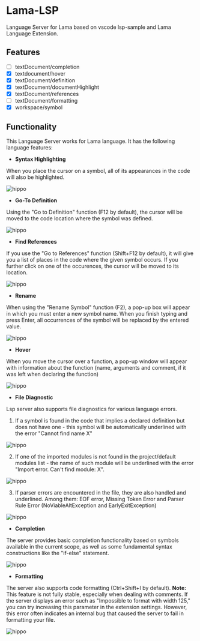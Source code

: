 
# Lama-LSP

Language Server for Lama based on vscode lsp-sample and Lama Language Extension.

## Features

- [ ] textDocument/completion
- [x] textdocument/hover
- [x] textDocument/definition
- [x] textDocument/documentHighlight
- [x] textDocument/references
- [ ] textDocument/formatting
- [x] workspace/symbol

## Functionality

This Language Server works for Lama language. It has the following language features:

- **Syntax Highlighting**

When you place the cursor on a symbol, all of its appearances in the code will also be highlighted.

![hippo](./gif/symbol_highlighting.gif)

- **Go-To Definition**

Using the "Go to Definition" function (F12 by default), the cursor will be moved to the code location where the symbol was defined.

![hippo](./gif/go_to_definition.gif)

- **Find References**

If you use the "Go to References" function (Shift+F12 by default), it will give you a list of places in the code where the given symbol occurs. If you further click on one of the occurences, the cursor will be moved to its location.
 
![hippo](./gif/find_references.gif)

- **Rename**

When using the "Rename Symbol" function (F2), a pop-up box will appear in which you must enter a new symbol name. When you finish typing and press Enter, all occurrences of the symbol will be replaced by the entered value.

![hippo](./gif/rename.gif)

- **Hover**

When you move the cursor over a function, a pop-up window will appear with information about the function (name, arguments and comment, if it was left when declaring the function)
  
![hippo](./gif/hover.gif)

- **File Diagnostic**

Lsp server also supports file diagnostics for various language errors.

1. If a symbol is found in the code that implies a declared definition but does not have one - this symbol will be automatically underlined with the error "Cannot find name X"

![hippo](./gif/nameerror.gif)

2. If one of the imported modules is not found in the project/default modules list - the name of such module will be underlined with the error "Import error. Can't find module: X".

![hippo](./gif/importerror.gif)

3. If parser errors are encountered in the file, they are also handled and underlined. Among them: EOF error, Missing Token Error and Parser Rule Error (NoViableAltException and EarlyExitException)

![hippo](./gif/EOFerror.gif)

- **Completion**

The server provides basic completion functionality based on symbols available in the current scope, as well as some fundamental syntax constructions like the "if-else" statement.

![hippo](./gif/completion.gif)

- **Formatting**

The server also supports code formatting (Ctrl+Shift+I by default). **Note:** This feature is not fully stable, especially when dealing with comments. If the server displays an error such as "Impossible to format with width 125," you can try increasing this parameter in the extension settings. However, this error often indicates an internal bug that caused the server to fail in formatting your file.

![hippo](./gif/formatting.gif)
